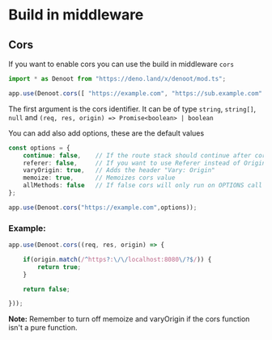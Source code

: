 # Build in middleware
## Cors

If you want to enable cors you can use the build in middleware `cors`
```ts
import * as Denoot from "https://deno.land/x/denoot/mod.ts";

app.use(Denoot.cors([ "https://example.com", "https://sub.example.com" ])); // Whoo we have Cors
```
The first argument is the cors identifier. It can be of type `string`, `string[]`, `null` and `(req, res, origin) => Promise<boolean> | boolean`

You can add also add options, these are the default values

```ts
const options = {
    continue: false,    // If the route stack should continue after cors call
    referer: false,     // If you want to use Referer instead of Origin header
    varyOrigin: true,   // Adds the header "Vary: Origin"
    memoize: true,      // Memoizes cors value
    allMethods: false   // If false cors will only run on OPTIONS call
};

app.use(Denoot.cors("https://example.com",options));
```
### Example:
```ts
app.use(Denoot.cors((req, res, origin) => {

    if(origin.match(/^https?:\/\/localhost:8080\/?$/)) {
        return true;
    }

    return false;

}));
```

**Note:** Remember to turn off memoize and varyOrigin if the cors function isn't a pure function.